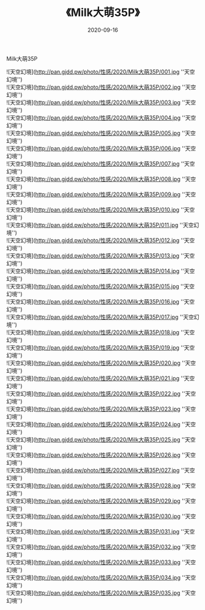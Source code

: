 ﻿---
layout: post
title:  《Milk大萌35P》
date:   2020-09-16
img: http://pan.gjdd.pw/photo/性感/2020/Milk大萌35P/000.jpg
categories: [美女, 性感, 泳衣]
---

Milk大萌35P



![天空幻境](http://pan.gjdd.pw/photo/性感/2020/Milk大萌35P/001.jpg ''天空幻境'') <br>
![天空幻境](http://pan.gjdd.pw/photo/性感/2020/Milk大萌35P/002.jpg ''天空幻境'') <br>
![天空幻境](http://pan.gjdd.pw/photo/性感/2020/Milk大萌35P/003.jpg ''天空幻境'') <br>
![天空幻境](http://pan.gjdd.pw/photo/性感/2020/Milk大萌35P/004.jpg ''天空幻境'') <br>
![天空幻境](http://pan.gjdd.pw/photo/性感/2020/Milk大萌35P/005.jpg ''天空幻境'') <br>
![天空幻境](http://pan.gjdd.pw/photo/性感/2020/Milk大萌35P/006.jpg ''天空幻境'') <br>
![天空幻境](http://pan.gjdd.pw/photo/性感/2020/Milk大萌35P/007.jpg ''天空幻境'') <br>
![天空幻境](http://pan.gjdd.pw/photo/性感/2020/Milk大萌35P/008.jpg ''天空幻境'') <br>
![天空幻境](http://pan.gjdd.pw/photo/性感/2020/Milk大萌35P/009.jpg ''天空幻境'') <br>
![天空幻境](http://pan.gjdd.pw/photo/性感/2020/Milk大萌35P/010.jpg ''天空幻境'') <br>
![天空幻境](http://pan.gjdd.pw/photo/性感/2020/Milk大萌35P/011.jpg ''天空幻境'') <br>
![天空幻境](http://pan.gjdd.pw/photo/性感/2020/Milk大萌35P/012.jpg ''天空幻境'') <br>
![天空幻境](http://pan.gjdd.pw/photo/性感/2020/Milk大萌35P/013.jpg ''天空幻境'') <br>
![天空幻境](http://pan.gjdd.pw/photo/性感/2020/Milk大萌35P/014.jpg ''天空幻境'') <br>
![天空幻境](http://pan.gjdd.pw/photo/性感/2020/Milk大萌35P/015.jpg ''天空幻境'') <br>
![天空幻境](http://pan.gjdd.pw/photo/性感/2020/Milk大萌35P/016.jpg ''天空幻境'') <br>
![天空幻境](http://pan.gjdd.pw/photo/性感/2020/Milk大萌35P/017.jpg ''天空幻境'') <br>
![天空幻境](http://pan.gjdd.pw/photo/性感/2020/Milk大萌35P/018.jpg ''天空幻境'') <br>
![天空幻境](http://pan.gjdd.pw/photo/性感/2020/Milk大萌35P/019.jpg ''天空幻境'') <br>
![天空幻境](http://pan.gjdd.pw/photo/性感/2020/Milk大萌35P/020.jpg ''天空幻境'') <br>
![天空幻境](http://pan.gjdd.pw/photo/性感/2020/Milk大萌35P/021.jpg ''天空幻境'') <br>
![天空幻境](http://pan.gjdd.pw/photo/性感/2020/Milk大萌35P/022.jpg ''天空幻境'') <br>
![天空幻境](http://pan.gjdd.pw/photo/性感/2020/Milk大萌35P/023.jpg ''天空幻境'') <br>
![天空幻境](http://pan.gjdd.pw/photo/性感/2020/Milk大萌35P/024.jpg ''天空幻境'') <br>
![天空幻境](http://pan.gjdd.pw/photo/性感/2020/Milk大萌35P/025.jpg ''天空幻境'') <br>
![天空幻境](http://pan.gjdd.pw/photo/性感/2020/Milk大萌35P/026.jpg ''天空幻境'') <br>
![天空幻境](http://pan.gjdd.pw/photo/性感/2020/Milk大萌35P/027.jpg ''天空幻境'') <br>
![天空幻境](http://pan.gjdd.pw/photo/性感/2020/Milk大萌35P/028.jpg ''天空幻境'') <br>
![天空幻境](http://pan.gjdd.pw/photo/性感/2020/Milk大萌35P/029.jpg ''天空幻境'') <br>
![天空幻境](http://pan.gjdd.pw/photo/性感/2020/Milk大萌35P/030.jpg ''天空幻境'') <br>
![天空幻境](http://pan.gjdd.pw/photo/性感/2020/Milk大萌35P/031.jpg ''天空幻境'') <br>
![天空幻境](http://pan.gjdd.pw/photo/性感/2020/Milk大萌35P/032.jpg ''天空幻境'') <br>
![天空幻境](http://pan.gjdd.pw/photo/性感/2020/Milk大萌35P/033.jpg ''天空幻境'') <br>
![天空幻境](http://pan.gjdd.pw/photo/性感/2020/Milk大萌35P/034.jpg ''天空幻境'') <br>
![天空幻境](http://pan.gjdd.pw/photo/性感/2020/Milk大萌35P/035.jpg ''天空幻境'') <br>